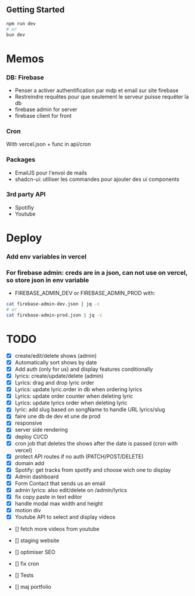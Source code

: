 ## Getting Started
```bash
npm run dev
# or
bun dev
```

# Memos

### DB: Firebase
- Penser a activer authentification par mdp et email sur site firebase
- Restreindre requêtes pour que seulement le serveur puisse requêter la db
- firebase admin for server
- firebase client for front

### Cron
With vercel.json + func in api/cron

### Packages
- EmailJS pour l'envoi de mails
- shadcn-ui: utiliser les commandes pour ajouter des ui components

### 3rd party API
- Spotifiy
- Youtube


# Deploy

### Add env variables in vercel

### For firebase admin: creds are in a json, can not use on vercel, so store json in env variable

- FIREBASE_ADMIN_DEV or FIREBASE_ADMIN_PROD with:
```bash
cat firebase-admin-dev.json | jq -c
# or
cat firebase-admin-prod.json | jq -c
```

# TODO
- [x] create/edit/delete shows (admin)
- [x] Automatically sort shows by date
- [x] Add auth (only for us) and display features conditionally
- [x] lyrics: create/update/delete (admin)
- [x] Lyrics: drag and drop lyric order
- [x] Lyrics: update lyric.order in db when ordering lyrics
- [x] Lyrics: update order counter when deleting lyric
- [x] Lyrics: update lyrics order when deleting lyric
- [x] lyric: add slug based on songName to handle URL lyrics/slug
- [x] faire une db de dev et une de prod
- [x] responsive
- [x] server side rendering
- [x] deploy CI/CD
- [x] cron job that deletes the shows after the date is passed (cron with vercel)
- [x] protect API routes if no auth (PATCH/POST/DELETE)
- [x] domain add
- [x] Spotify: get tracks from spotify and choose wich one to display
- [x] Admin dashboard
- [x] Form Contact that sends us an email
- [x] admin lyrics: also edit/delete on /admin/lyrics
- [x] fix copy paste in text editor
- [x] handle modal max width and height
- [x] motion div
- [x] Youtube API to select and display videos
- [] fetch more videos from youtube

- [] staging website
- [] optimiser SEO
- [] fix cron
- [] Tests
- [] maj portfolio

